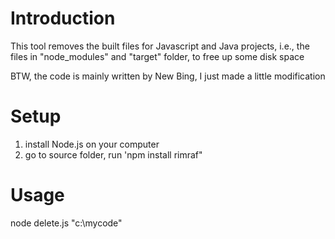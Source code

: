 # Introduction
This tool removes the built files for Javascript and Java projects, i.e., the files in "node_modules" and "target" folder, to free up some disk space

BTW, the code is mainly written by New Bing, I just made a little modification

# Setup
1. install Node.js on your computer
2. go to source folder, run 'npm install rimraf"

# Usage
node delete.js "c:\mycode"
